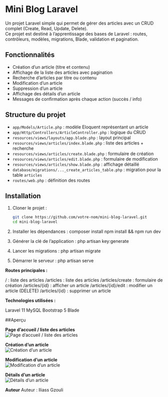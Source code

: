 # Mini Blog Laravel

Un projet Laravel simple qui permet de gérer des articles avec un CRUD complet (Create, Read, Update, Delete).  
Ce projet est destiné à l’apprentissage des bases de Laravel : routes, contrôleurs, modèles, migrations, Blade, validation et pagination.

## Fonctionnalités

- Création d’un article (titre et contenu)
- Affichage de la liste des articles avec pagination
- Recherche d’articles par titre ou contenu
- Modification d’un article
- Suppression d’un article
- Affichage des détails d’un article
- Messages de confirmation après chaque action (succès / info)

## Structure du projet

- `app/Models/Article.php` : modèle Eloquent représentant un article
- `app/Http/Controllers/ArticleController.php` : logique du CRUD
- `resources/views/layouts/app.blade.php` : layout principal
- `resources/views/articles/index.blade.php` : liste des articles + recherche
- `resources/views/articles/create.blade.php` : formulaire de création
- `resources/views/articles/edit.blade.php` : formulaire de modification
- `resources/views/articles/show.blade.php` : affichage détaillé
- `database/migrations/..._create_articles_table.php` : migration pour la table `articles`
- `routes/web.php` : définition des routes

## Installation

1. Cloner le projet :
   ```bash
   git clone https://github.com/votre-nom/mini-blog-laravel.git
   cd mini-blog-laravel
2. Installer les dépendances :
    composer install
    npm install && npm run dev

3. Générer la clé de l’application :
    php artisan key:generate

4. Lancer les migrations :
    php artisan migrate
5. Démarrer le serveur :
    php artisan serve


**Routes principales :**

/ : liste des articles
/articles : liste des articles
/articles/create : formulaire de création
/articles/{id} : afficher un article
/articles/{id}/edit : modifier un article
(DELETE) /articles/{id} : supprimer un article


**Technologies utilisées :**

Laravel 11
MySQL
Bootstrap 5
Blade





##Aperçu

**Page d’accueil / liste des articles**  
![Page d’accueil / liste des articles](public/screenshots/page_index)

**Création d’un article**  
![Création d’un article](public/screenshots/creation_article)

**Modification d’un article**  
![Modification d’un article](public/screenshots/modification_article)

**Détails d’un article**  
![Détails d’un article](public/screenshots/detail_article)



**Auteur**
Auteur : Iliass Gzouli
